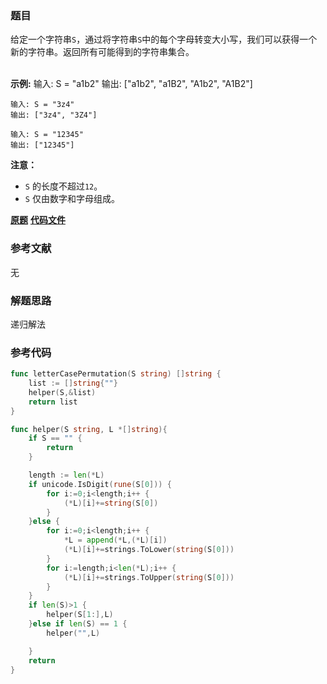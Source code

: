 ### 题目
给定一个字符串`S`，通过将字符串`S`中的每个字母转变大小写，我们可以获得一个新的字符串。返回所有可能得到的字符串集合。


​    
    **示例:**
    输入: S = "a1b2"
    输出: ["a1b2", "a1B2", "A1b2", "A1B2"]
    
    输入: S = "3z4"
    输出: ["3z4", "3Z4"]
    
    输入: S = "12345"
    输出: ["12345"]


**注意：**

  * `S` 的长度不超过`12`。
  * `S` 仅由数字和字母组成。

 **[原题](https://leetcode-cn.com/problems/letter-case-permutation/)**    **[代码文件](https://github.com/LZH139/leetcode_Go/blob/master/src/Backtracking/simple/LetterCasePermutation/LetterCasePermutation.go)**


### 参考文献
无

### 解题思路

递归解法


### 参考代码

```go
func letterCasePermutation(S string) []string {
    list := []string{""}
    helper(S,&list)
    return list
}

func helper(S string, L *[]string){
    if S == "" {
        return
    }

    length := len(*L)
    if unicode.IsDigit(rune(S[0])) {
        for i:=0;i<length;i++ {
            (*L)[i]+=string(S[0])
        }
    }else {
        for i:=0;i<length;i++ {
            *L = append(*L,(*L)[i])
            (*L)[i]+=strings.ToLower(string(S[0]))
        }
        for i:=length;i<len(*L);i++ {
            (*L)[i]+=strings.ToUpper(string(S[0]))
        }
    }
    if len(S)>1 {
        helper(S[1:],L)
    }else if len(S) == 1 {
        helper("",L)

    }
    return
}

```




